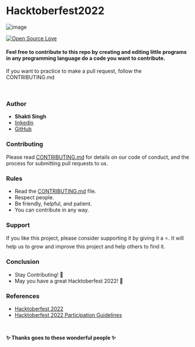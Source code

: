  

#                                                    Hacktoberfest2022
![image](https://user-images.githubusercontent.com/99472914/192144059-5cd0b329-f238-474b-b475-7385eaa35d05.png)

 

[![Open Source Love](https://firstcontributions.github.io/open-source-badges/badges/open-source-v1/open-source.svg)](https://github.com/Shakti1590/Hacktoberfest2022)

 


<h4> Feel free to contribute to this repo by creating and editing little programs in any programming language do a code you want to contribute. </h4>

If you want to practice to make a pull request, follow the CONTRIBUTING.md

 


</div>

<br>

 

### Author

* **Shakti Singh**
* [linkedin](https://www.linkedin.com/in/shakti12/)
* [GitHub](https://github.com/Shakti1590)


 
### Contributing

Please read [CONTRIBUTING.md](/CONTRIBUTING.md) for details on our code of conduct, and the process for submitting pull requests to us.

### Rules

* Read the [CONTRIBUTING.md](/CONTRIBUTING.md) file.
* Respect people.
* Be friendly, helpful, and patient.
* You can contribute in any way.

### Support

If you like this project, please consider supporting it by giving it a ⭐️. It will help us to grow and improve this project and help others to find it.

### Conclusion

- Stay Contributing! 🎉 
- May you have a great Hacktoberfest 2022! 🎉

### References

- [Hacktoberfest 2022](https://hacktoberfest.digitalocean.com)
- [Hacktoberfest 2022 Participation Guidelines](https://hacktoberfest.com/participation)

<br>

**✨ Thanks goes to these wonderful people ✨**

 
